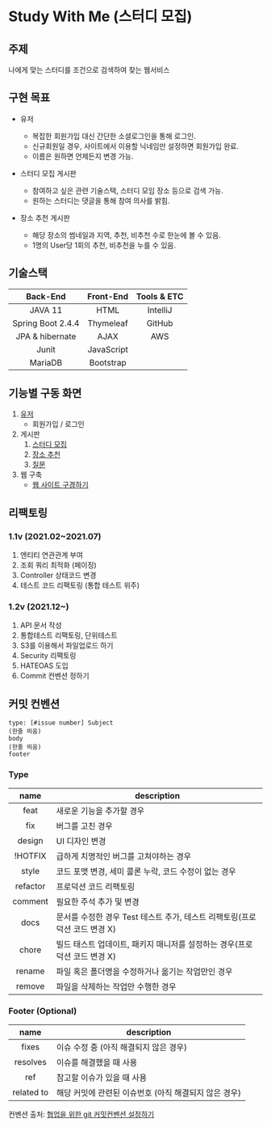 # Study With Me (스터디 모집)
 
## 주제
나에게 맞는 스터디를 조건으로 검색하여 찾는 웹서비스

## 구현 목표
- 유저
    - 복잡한 회원가입 대신 간단한 소셜로그인을 통해 로그인.
    - 신규회원일 경우, 사이트에서 이용할 닉네임만 설정하면 회원가입 완료.
    - 이름은 원하면 언제든지 변경 가능.

- 스터디 모집 게시판
    - 참여하고 싶은 관련 기술스택, 스터디 모임 장소 등으로 검색 가능.
    - 원하는 스터디는 댓글을 통해 참여 의사를 밝힘.

- 장소 추천 게시판
    - 해당 장소의 썸네일과 지역, 추천, 비추천 수로 한눈에 볼 수 있음.
    - 1명의 User당 1회의 추천, 비추천을 누를 수 있음.
  
  
## 기술스택
|Back-End|Front-End|Tools & ETC|
|:---:|:---:|:---:|
|JAVA 11|HTML|IntelliJ|
|Spring Boot 2.4.4|Thymeleaf|GitHub|
|JPA & hibernate|AJAX|AWS|
|Junit|JavaScript||
|MariaDB|Bootstrap||
  


## 기능별 구동 화면

1. [유저](/docs/function/user.md)
    - 회원가입 / 로그인
2. 게시판
    1. [스터디 모집](/docs/function/study_recruitment.md)
    2. [장소 추천](/docs/function/place_recommendation.md)
    3. [질문](/docs/function/question.md)
3. 웹 구축
    - [웹 사이트 구경하기](http://ec2-15-164-33-81.ap-northeast-2.compute.amazonaws.com:8080/)

## 리팩토링
### 1.1v (2021.02~2021.07)
1. 엔티티 연관관계 부여
2. 조회 쿼리 최적화 (페이징)
3. Controller 상태코드 변경
4. 테스트 코드 리팩토링 (통합 테스트 위주)

### 1.2v (2021.12~)
1. API 문서 작성
2. 통합테스트 리팩토링, 단위테스트
3. S3를 이용해서 파일업로드 하기
4. Security 리팩토링
5. HATEOAS 도입
6. Commit 컨벤션 정하기


## 커밋 컨벤션
```
type: [#issue number] Subject
(한줄 띄움)
body
(한줄 띄움)
footer
```
### Type
|name|description|
|:----:|-----------|
|feat|새로운 기능을 추가할 경우| 
|fix|버그를 고친 경우|
|design|UI 디자인 변경|  
|!HOTFIX|급하게 치명적인 버그를 고쳐야하는 경우| 
|style|코드 포맷 변경, 세미 콜론 누락, 코드 수정이 없는 경우| 
|refactor|프로덕션 코드 리팩토링| 
|comment|필요한 주석 추가 및 변경| 
|docs|문서를 수정한 경우 Test 테스트 추가, 테스트 리팩토링(프로덕션 코드 변경 X)| 
|chore|빌드 태스트 업데이트, 패키지 매니저를 설정하는 경우(프로덕션 코드 변경 X)| 
|rename|파일 혹은 폴더명을 수정하거나 옮기는 작업만인 경우| 
|remove|파일을 삭제하는 작업만 수행한 경우|

### Footer (Optional)
|name|description|
|:----:|-----------|
|fixes|이슈 수정 중 (아직 해결되지 않은 경우)|
|resolves|이슈를 해결했을 때 사용|
|ref|참고할 이슈가 있을 때 사용|
|related to|해당 커밋에 관련된 이슈번호 (아직 해결되지 않은 경우)|

컨벤션 출처: [협업을 위한 git 커밋컨벤션 설정하기](https://overcome-the-limits.tistory.com/entry/%ED%98%91%EC%97%85-%ED%98%91%EC%97%85%EC%9D%84-%EC%9C%84%ED%95%9C-%EA%B8%B0%EB%B3%B8%EC%A0%81%EC%9D%B8-git-%EC%BB%A4%EB%B0%8B%EC%BB%A8%EB%B2%A4%EC%85%98-%EC%84%A4%EC%A0%95%ED%95%98%EA%B8%B0)
